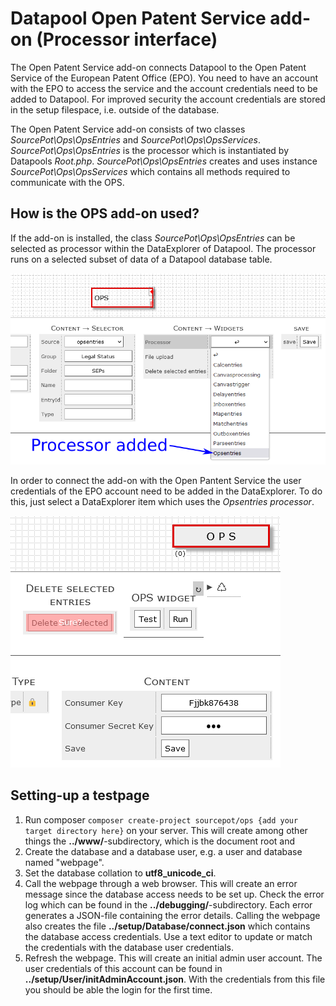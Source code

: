 # Datapool Open Patent Service add-on (Processor interface)
The Open Patent Service add-on connects Datapool to the Open Patent Service of the European Patent Office (EPO).
You need to have an account with the EPO to access the service and the account credentials need to be added to Datapool. 
For improved security the account credentials are stored in the setup filespace, i.e. outside of the database.

The Open Patent Service add-on consists of two classes *SourcePot\Ops\OpsEntries* and *SourcePot\Ops\OpsServices*.
*SourcePot\Ops\OpsEntries* is the processor which is instantiated by Datapools *Root.php*.
*SourcePot\Ops\OpsEntries* creates and uses instance *SourcePot\Ops\OpsServices* which contains all methods required to communicate with the OPS.

## How is the OPS add-on used?
If the add-on is installed, the class *SourcePot\Ops\OpsEntries* can be selected as processor within the DataExplorer of Datapool.
The processor runs on a selected subset of data of a Datapool database table. 

![Processor selector](./assets/ops-processor.png)

In order to connect the add-on with the Open Pantent Service the user credentials of the EPO account need to be added in the DataExplorer.
To do this, just select a DataExplorer item which uses the *Opsentries processor*.

![User crendentials form](./assets/ops-credentials.png)

## Setting-up a testpage
1. Run composer ``composer create-project sourcepot/ops {add your target directory here}`` on your server. This will create among other things the **../www/**-subdirectory, which is the document root and 
2. Create the database and a database user, e.g. a user and database named "webpage".
3. Set the database collation to **utf8_unicode_ci**.
4. Call the webpage through a web browser. This will create an error message since the database access needs to be set up. Check the error log which can be found in the **../debugging/**-subdirectory.  Each error generates a JSON-file containing the error details. Calling the webpage also creates the file **../setup/Database/connect.json** which contains the database access credentials. Use a text editor to update or match the credentials with the database user credentials. 
5. Refresh the webpage. This will create an initial admin user account. The user credentials of this account can be found in **../setup/User/initAdminAccount.json**.  With the credentials from this file you should be able the login for the first time.
